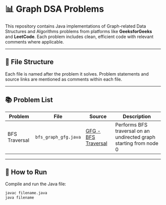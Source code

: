 # 📊 Graph DSA Problems

This repository contains Java implementations of Graph-related Data Structures and Algorithms problems from platforms like **GeeksforGeeks** and **LeetCode**. Each problem includes clean, efficient code with relevant comments where applicable.

---

## 📁 File Structure

Each file is named after the problem it solves. Problem statements and source links are mentioned as comments within each file.

---

## 📚 Problem List

| Problem | File | Source | Description |
|--------|------|--------|-------------|
| BFS Traversal | `bfs_graph_gfg.java` | [GFG - BFS Traversal](https://www.geeksforgeeks.org/breadth-first-traversal-for-a-graph/) | Performs BFS traversal on an undirected graph starting from node 0 |

---

## 🚀 How to Run

Compile and run the Java file:

```bash
javac filename.java
java filename
